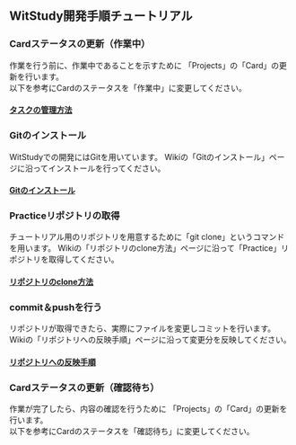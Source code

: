 ## WitStudy開発手順チュートリアル

### Cardステータスの更新（作業中）
作業を行う前に、作業中であることを示すために
「Projects」の「Card」の更新を行います。<br>
以下を参考にCardのステータスを「作業中」に変更してください。
#### [タスクの管理方法](https://github.com/WitStudy/PMSystem/wiki/%E3%82%BF%E3%82%B9%E3%82%AF%E3%81%AE%E7%AE%A1%E7%90%86%E6%96%B9%E6%B3%95)

### Gitのインストール
WitStudyでの開発にはGitを用いています。
Wikiの「Gitのインストール」ページに沿ってインストールを行ってください。

#### [Gitのインストール](https://github.com/WitStudy/Practice/wiki/Git%E3%81%AE%E3%82%A4%E3%83%B3%E3%82%B9%E3%83%88%E3%83%BC%E3%83%AB)

### Practiceリポジトリの取得
チュートリアル用のリポジトリを用意するために「git clone」というコマンドを用います。
Wikiの「リポジトリのclone方法」ページに沿って「Practice」リポジトリを取得してください。

#### [リポジトリのclone方法](https://github.com/WitStudy/Practice/wiki/%E3%83%AA%E3%83%9D%E3%82%B8%E3%83%88%E3%83%AA%E3%81%AEclone%E6%96%B9%E6%B3%95)

### commit＆pushを行う
リポジトリが取得できたら、実際にファイルを変更しコミットを行います。
Wikiの「リポジトリへの反映手順」ページに沿って変更分を反映してください。

#### [リポジトリへの反映手順](https://github.com/WitStudy/Practice/wiki/%E3%83%AA%E3%83%9D%E3%82%B8%E3%83%88%E3%83%AA%E3%81%B8%E3%81%AE%E5%8F%8D%E6%98%A0%E6%89%8B%E9%A0%86)

### Cardステータスの更新（確認待ち）
作業が完了したら、内容の確認を行うために
「Projects」の「Card」の更新を行います。<br>
以下を参考にCardのステータスを「確認待ち」に変更してください。